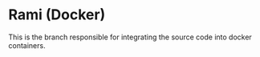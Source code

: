 # Rami (Docker)
This is the branch responsible for integrating the source code into docker containers.
